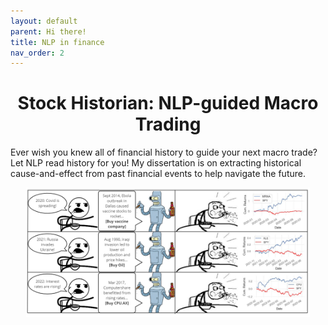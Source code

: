 ```yaml
---
layout: default
parent: Hi there!
title: NLP in finance
nav_order: 2
---
```


<h1 align="center">Stock Historian: NLP-guided Macro Trading</h1>

Ever wish you knew all of financial history to guide your next macro trade?
Let NLP read history for you! 
My dissertation is on extracting historical cause-and-effect from past financial events to help navigate the future. 

<img src="../img/stockhistorianmeme.png" align="center" style="display:block;margin:0 auto;max-width:90%;">  
